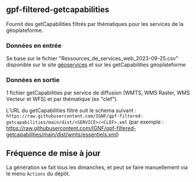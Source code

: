 ## gpf-filtered-getcapabilities
Fournit des getCapabilities filtrés par thématiques pour les services de la géoplateforme.

### Données en entrée
Se base sur le fichier "Ressources_de_services_web_2023-09-25.csv" disponible sur le site [géoservices](https://geoservices.ign.fr/documentation/services/tableau_ressources) et sur les getCapabilities géoplateforme

### Données en sortie
1 fichier getCapabilities par service de diffusion (WMTS, WMS Raster, WMS Vecteur et WFS) et par thématique (ex "clef").

L'URL du getCapabilities filtré suit le schema suivant : `https://raw.githubusercontent.com/IGNF/gpf-filtered-getcapabilities/main/dist/<SERVICE>/<CLEF>.xml` (par exemple : https://raw.githubusercontent.com/IGNF/gpf-filtered-getcapabilities/main/dist/wmts/essentiels.xml)

## Fréquence de mise à jour
La génération se fait tous les dimanches, et peut se faire manuellement via le menu `Actions` du dépôt.
